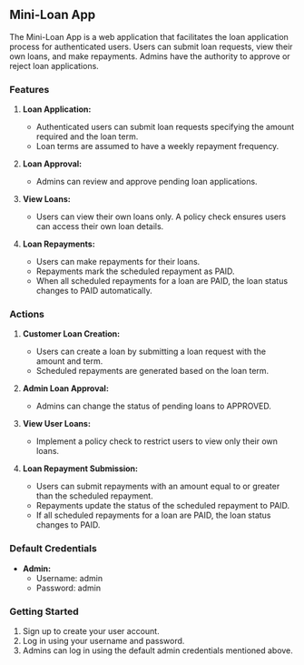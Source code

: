 ## Mini-Loan App

The Mini-Loan App is a web application that facilitates the loan application process for authenticated users. Users can submit loan requests, view their own loans, and make repayments. Admins have the authority to approve or reject loan applications.

### Features

1. **Loan Application:**
   - Authenticated users can submit loan requests specifying the amount required and the loan term.
   - Loan terms are assumed to have a weekly repayment frequency.

2. **Loan Approval:**
   - Admins can review and approve pending loan applications.

3. **View Loans:**
   - Users can view their own loans only. A policy check ensures users can access their own loan details.

4. **Loan Repayments:**
   - Users can make repayments for their loans.
   - Repayments mark the scheduled repayment as PAID.
   - When all scheduled repayments for a loan are PAID, the loan status changes to PAID automatically.

### Actions

1. **Customer Loan Creation:**
   - Users can create a loan by submitting a loan request with the amount and term.
   - Scheduled repayments are generated based on the loan term.

2. **Admin Loan Approval:**
   - Admins can change the status of pending loans to APPROVED.

3. **View User Loans:**
   - Implement a policy check to restrict users to view only their own loans.

4. **Loan Repayment Submission:**
   - Users can submit repayments with an amount equal to or greater than the scheduled repayment.
   - Repayments update the status of the scheduled repayment to PAID.
   - If all scheduled repayments for a loan are PAID, the loan status changes to PAID.

### Default Credentials
- **Admin:** 
  - Username: admin
  - Password: admin

### Getting Started
1. Sign up to create your user account.
2. Log in using your username and password.
3. Admins can log in using the default admin credentials mentioned above.

